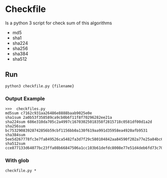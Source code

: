 # Checkfile

Is a python 3 script for check sum of this algorithms

- md5
- sha1
- sha224
- sha256
- sha384
- sha512

## Run

```
python3 checkfile.py {filename}

```

### Output Example

```
>>>  checkfiles.py
md5sum c7162c931aa26486e8888baab9025e0e
sha1sum 2a0b53f358589ca9cb0b6f11f8f70296282ee21a
sha224sum 686e310da705c2a4997c16703025018358f2815718c0581df00d1a2d
sha256sum bc75329083928742856b59cbf1156bb0a130f619aa991d35958ea4920afb9531
sha384sum 5ee5d267778fc3e7fa849526ca5482fa3d7f29c580104842aa84590f202a77e25a84bc6ff734caaeb918cd3242bee254
sha512sum cce877133d64077bc23ffa08b66847506a1cc103b61defdc8008e77e51d4deb6fd73c704e07fd97512cf1d439616955d629c04b1d3fe6e14d2ea6126429e0eba
```

### With glob

```
checkfile.py *
```
